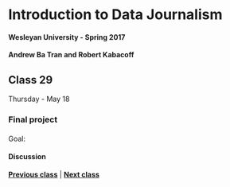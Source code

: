 # Introduction to Data Journalism
  
#### Wesleyan University - Spring 2017
  
**Andrew Ba Tran and Robert Kabacoff**
  
## Class 29
Thursday - May 18
                             
### Final project
                             
#### 
                             
Goal: 
                             
#### Discussion

                   
**[Previous class](class28.md)** | **[Next class](class30.md)**
